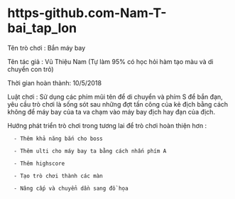 # https-github.com-Nam-T-bai_tap_lon

Tên trò chơi : Bắn máy bay

Tên tác giả : Vũ Thiệu Nam (Tự làm 95% có học hỏi hàm tạo màu và di chuyển con trỏ)

Thời gian hoàn thành: 10/5/2018

Luật chơi : Sử dụng các phím mũi tên để di chuyển và phím S để bắn đạn, yêu cầu trò chơi là sống sót sau những đợt tấn công của kẻ địch
bằng cách không để máy bay của ta va chạm vào máy bay địch hay đạn của địch.

Hướng phát triển trò chơi trong tương lai để trò chơi hoàn thiện hơn : 

      - Thêm khả năng bắn cho boss
      
      - Thêm ulti cho máy bay ta bằng cách nhấn phím A
      
      - Thêm highscore
      
      - Tạo trò chơi thành các màn 
      
      - Nâng cấp và chuyển dần sang đồ họa
      
